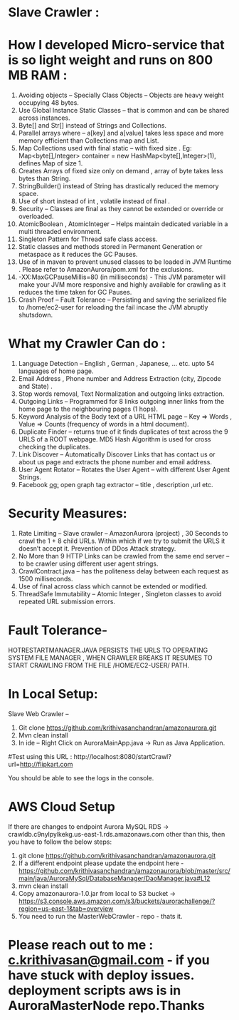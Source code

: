 # Slave Crawler : 

# How I developed Micro-service that is so light weight and runs on 800 MB RAM : 

1.	Avoiding objects – Specially Class Objects – Objects are heavy weight occupying 48 bytes.
2.	Use Global Instance Static Classes – that is common and can be shared across instances. 
3.	Byte[] and Str[] instead of Strings and Collections.
4.	Parallel arrays where – a[key] and a[value] takes less space and more memory efficient than Collections map and List.
5.	Map Collections used with final static – with fixed size .
Eg: Map<byte[],Integer> container = new HashMap<byte[],Integer>(1), defines Map of size 1.
6.	Creates Arrays of fixed size only on demand , array of byte takes less bytes than String.
7.	StringBuilder() instead of String has drastically reduced the memory space. 
8.	Use of short instead of int , volatile instead of final .
9.	Security – Classes are final as they cannot be extended or override or overloaded.
10.	AtomicBoolean , AtomicInteger – Helps maintain dedicated variable in  a multi threaded environment.
11.	Singleton Pattern for Thread safe class access. 
12.	Static classes and methods stored in Permanent Generation or metaspace as it reduces the GC Pauses.
13.	Use of <exclusions> </exclusions> in maven to prevent unused classes to be loaded in JVM Runtime . Please refer to AmazonAurora/pom.xml for the exclusions.
14.	-XX:MaxGCPauseMillis=80 (in milliseconds)  - This JVM parameter will make your JVM more responsive and highly available for crawling as it reduces the time taken for GC Pauses.
15.	Crash Proof – Fault Tolerance – Persisting and saving the serialized file to /home/ec2-user for reloading the fail incase the JVM abruptly shutsdown.

# What my Crawler Can do : 
1.	Language Detection – English , German , Japanese, … etc. upto 54 languages of home page.
2.	Email Address , Phone number and Address Extraction (city, Zipcode and State) . 
3.	Stop words removal, Text Normalization and outgoing links extraction. 
4.	Outgoing Links – Programmed for 8 links outgoing inner links from the home page to the neighbouring pages (1 hops). 
5.	Keyword Analysis of the Body text of a URL HTML page – Key => Words , Value => Counts (frequency of words in a html document). 
6.	Duplicate Finder – returns true of it finds duplicates of text across the 9 URLS of a ROOT webpage. MD5 Hash Algorithm is used for cross checking the duplicates. 
7.	Link Discover – Automatically Discover Links that has contact us or about us page and extracts the phone number and email address.
8.	User Agent Rotator – Rotates the User Agent – with different User Agent Strings.
9.	Facebook <og:> open graph tag extractor – title , description ,url etc.

# Security Measures: 
1.	Rate Limiting – Slave crawler – AmazonAurora (project) , 30 Seconds to crawl the 1 + 8 child URLs. Within which if we try to submit the URLS it doesn’t accept it. Prevention of DDos Attack strategy.
2.	No More than 9 HTTP Links can be crawled from the same end server – to be crawler using different user agent strings.
3.	CrawlContract.java – has the politeness delay between each request as 1500 milliseconds.
4.	Use of final across class which cannot be extended or modified.
5.	ThreadSafe Immutability – Atomic Integer , Singleton classes to avoid repeated URL submission errors.

# Fault Tolerance-
HOTRESTARTMANAGER.JAVA PERSISTS THE URLS TO OPERATING SYSTEM FILE MANAGER , WHEN CRAWLER BREAKS IT RESUMES TO START CRAWLING FROM THE FILE /HOME/EC2-USER/ PATH.


# In Local Setup:

Slave Web Crawler – 
1.	Git clone https://github.com/krithivasanchandran/amazonaurora.git
2. 	Mvn clean install
3.	In ide – Right Click on AuroraMainApp.java -> Run as Java Application.

#Test using this URL : 
http://localhost:8080/startCrawl?url=http://flipkart.com

You should be able to see the logs in the console.

# AWS Cloud Setup

If there are changes to endpoint Aurora MySQL RDS -> crawldb.c9nylpylkekg.us-east-1.rds.amazonaws.com other than this, then you have to follow the 
below steps: 
1. git clone https://github.com/krithivasanchandran/amazonaurora.git
2. If a different endpoint please update the endpoint here - 
https://github.com/krithivasanchandran/amazonaurora/blob/master/src/main/java/AuroraMySql/DatabaseManager/DaoManager.java#L12
3. mvn clean install
4. Copy amazonaurora-1.0.jar from local to S3 bucket -> https://s3.console.aws.amazon.com/s3/buckets/aurorachallenge/?region=us-east-1&tab=overview
5. You need to run the MasterWebCrawler - repo - thats it. 

# Please reach out to me : c.krithivasan@gmail.com - if you have stuck with deploy issues. deployment scripts aws is in AuroraMasterNode repo.Thanks
